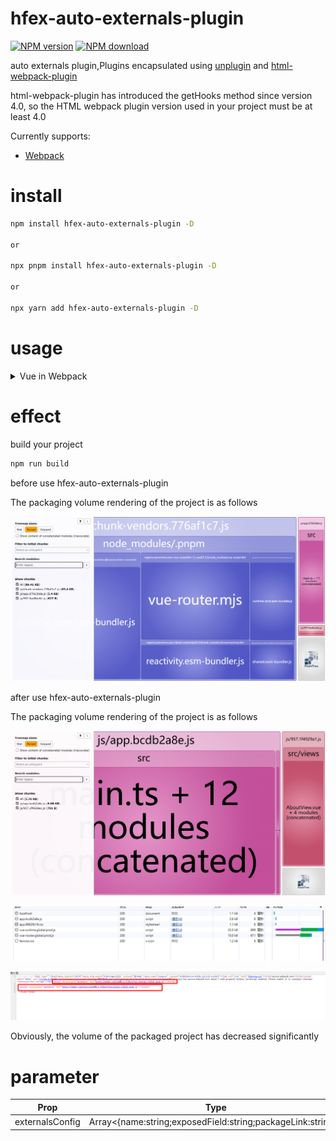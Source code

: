 # hfex-auto-externals-plugin

<a href="https://www.npmjs.com/package/hfex-auto-externals-plugin"><img src="https://img.shields.io/npm/v/hfex-auto-externals-plugin" alt="NPM version"></a>
<a href="https://www.npmjs.com/package/hfex-auto-externals-plugin"><img src="https://img.shields.io/npm/dt/hfex-auto-externals-plugin" alt="NPM download"></a>

auto externals plugin,Plugins encapsulated using [unplugin](https://github.com/unjs/unplugin) and [html-webpack-plugin](https://github.com/jantimon/html-webpack-plugin)

html-webpack-plugin has introduced the getHooks method since version 4.0, so the HTML webpack plugin version used in your project must be at least 4.0

Currently supports:
- [Webpack](https://webpack.js.org/)

# install
```bash
npm install hfex-auto-externals-plugin -D

or

npx pnpm install hfex-auto-externals-plugin -D

or

npx yarn add hfex-auto-externals-plugin -D

```

# usage


<details>
<summary>Vue in Webpack</summary><br>


For example in Vue:

The vue version used in my project is 3.3.0

The vue-router version used in my project is 4.1.3


You can search for information about the corresponding NPM package on this website https://unpkg.com/

```js
// vue.config.js
const HfexAutoExternalsPlugin = require('hfex-auto-externals-plugin')
const externalsConfig = [
    {
        name:'vue',
        exposedField:'Vue',
        packageLink:'https://unpkg.com/vue@3.3.0/dist/vue.runtime.global.prod.js'
    },
    {
        name:'vue-router',
        exposedField:'VueRouter',
        packageLink:'https://unpkg.com/vue-router@4.1.3/dist/vue-router.global.prod.js'
    }
]

module.exports = {
    configureWebpack:{
        plugins:[
             HfexAutoExternalsPlugin({
                externalsConfig:externalsConfig
             })
        ]
    }
}
```

</details>

# effect

build your project

```bash
npm run build
```

before use hfex-auto-externals-plugin

The packaging volume rendering of the project is as follows

![before build bundle](https://raw.githubusercontent.com/UzumakiHan/static-files/master/images/auto-externals/before-bundle.png)


after use hfex-auto-externals-plugin

The packaging volume rendering of the project is as follows

![after build bundle](https://raw.githubusercontent.com/UzumakiHan/static-files/master/images/auto-externals/after-bundle.png)

![after build net](https://raw.githubusercontent.com/UzumakiHan/static-files/master/images/auto-externals/after-net.png)

![after build sourse](https://raw.githubusercontent.com/UzumakiHan/static-files/master/images/auto-externals/after-sourse.png)


Obviously, the volume of the packaged project has decreased significantly


# parameter

|   Prop    |   Type    |   Default  |   description    |   required    |
|  ----  | ----  |  ----  | ----  |  ----  | 
|   externalsConfig |   Array<{name:string;exposedField:string;packageLink:string}>  |   []   |  externalsConfig    |   true   |